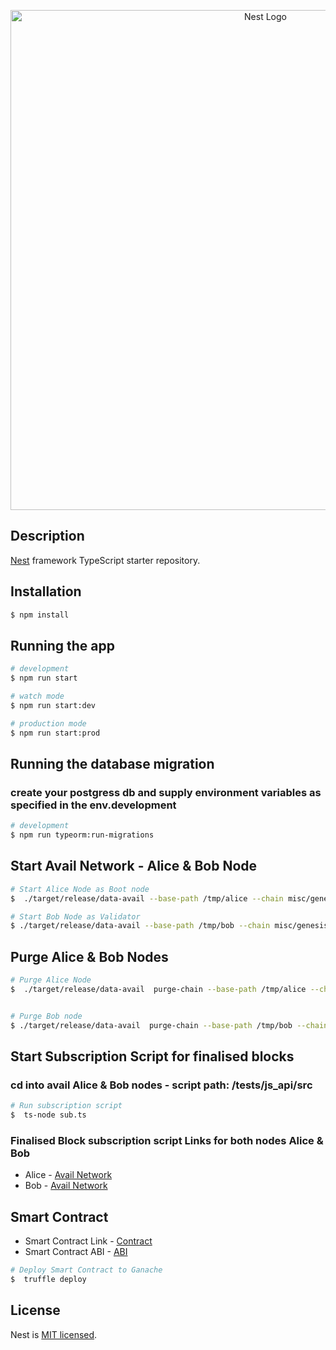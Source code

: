<p align="center">
  <a href="https://res.cloudinary.com/dxec82vds/image/upload/v1668963303/Screenshot_2022-11-20_at_17.53.58_lncc2y.png" target="blank"><img src="https://res.cloudinary.com/dxec82vds/image/upload/v1668963303/Screenshot_2022-11-20_at_17.53.58_lncc2y.png" width="800" alt="Nest Logo" /></a>
</p>

  <!--[![Backers on Open Collective](https://opencollective.com/nest/backers/badge.svg)](https://opencollective.com/nest#backer)
  [![Sponsors on Open Collective](https://opencollective.com/nest/sponsors/badge.svg)](https://opencollective.com/nest#sponsor)-->

## Description

[Nest](https://github.com/nestjs/nest) framework TypeScript starter repository.

## Installation

```bash
$ npm install
```

## Running the app

```bash
# development
$ npm run start

# watch mode
$ npm run start:dev

# production mode
$ npm run start:prod
```

## Running the database migration

### create your postgress db and supply environment variables as specified in the env.development

```bash
# development
$ npm run typeorm:run-migrations
```

## Start Avail Network - Alice & Bob Node

```bash
# Start Alice Node as Boot node
$  ./target/release/data-avail --base-path /tmp/alice --chain misc/genesis/devnet.chain.spec.json --alice --port 30333 --rpc-methods Unsafe --ws-port 9945 --unsafe-ws-external --rpc-cors all --rpc-external  --rpc-port 9933 --node-key 0000000000000000000000000000000000000000000000000000000000000001 --validator

# Start Bob Node as Validator
$ ./target/release/data-avail --base-path /tmp/bob --chain misc/genesis/devnet.chain.spec.json --bob --port 30334 --rpc-methods Unsafe  --ws-port 9946 --unsafe-ws-external --rpc-cors all --rpc-external  --rpc-port 9934  --validator --bootnodes /ip4/127.0.0.1/tcp/30333/p2p/12D3KooWEyoppNCUx8Yx66oV9fJnriXwCcXwDDUA2kj6vnc6iDEp

```

## Purge Alice & Bob Nodes

```bash
# Purge Alice Node
$  ./target/release/data-avail  purge-chain --base-path /tmp/alice --chain misc/genesis/devnet.chain.spec.json


# Purge Bob node
$ ./target/release/data-avail  purge-chain --base-path /tmp/bob --chain misc/genesis/devnet.chain.spec.json

```

## Start Subscription Script for finalised blocks

### cd into avail Alice & Bob nodes - script path: /tests/js_api/src

```bash
# Run subscription script
$  ts-node sub.ts

```

### Finalised Block subscription script Links for both nodes Alice & Bob

- Alice - [Avail Network](https://github.com/obynonwane/alice_node_avail_engineering_test/blob/e0f2d0e13e5bd2ea1f45e286d6c89c3d9dd5f490/tests/js_api/src/sub.ts#L41)
- Bob - [Avail Network](https://github.com/obynonwane/bob_node_avail_engineering_test/blob/0d7f73f308fedafa4099557465cd27082ab924a5/tests/js_api/src/sub.ts#L48)

## Smart Contract

- Smart Contract Link - [Contract](https://github.com/obynonwane/subscribe_to_alice_bob/blob/cbd10cde10b93608fab5f843ab60d118401fe25c/sol_contracts/contracts/Blocks.sol#L4)
- Smart Contract ABI - [ABI](https://github.com/obynonwane/subscribe_to_alice_bob/blob/cbd10cde10b93608fab5f843ab60d118401fe25c/sol_contracts/build/contracts/Blocks.json#L2)

```bash
# Deploy Smart Contract to Ganache
$  truffle deploy

```

## License

Nest is [MIT licensed](LICENSE).
